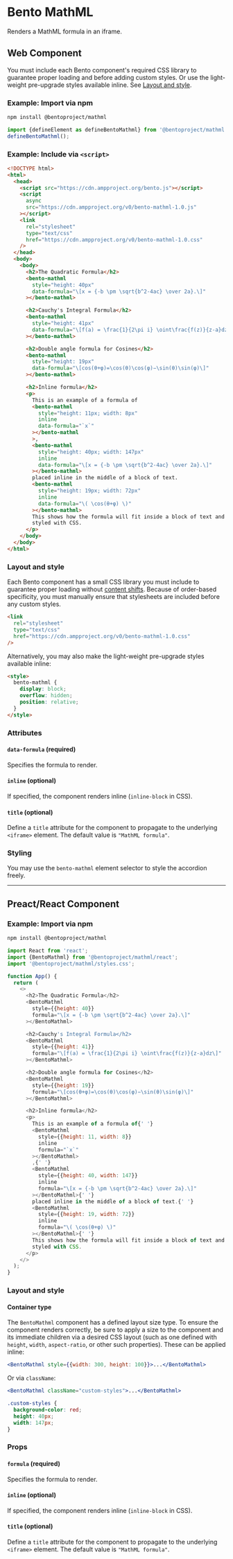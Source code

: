 # Bento MathML

Renders a MathML formula in an iframe.

## Web Component

You must include each Bento component's required CSS library to guarantee proper loading and before adding custom styles. Or use the light-weight pre-upgrade styles available inline. See [Layout and style](#layout-and-style).

### Example: Import via npm

```sh
npm install @bentoproject/mathml
```

```javascript
import {defineElement as defineBentoMathml} from '@bentoproject/mathml';
defineBentoMathml();
```

### Example: Include via `<script>`

<!--% example %-->

```html
<!DOCTYPE html>
<html>
  <head>
    <script src="https://cdn.ampproject.org/bento.js"></script>
    <script
      async
      src="https://cdn.ampproject.org/v0/bento-mathml-1.0.js"
    ></script>
    <link
      rel="stylesheet"
      type="text/css"
      href="https://cdn.ampproject.org/v0/bento-mathml-1.0.css"
    />
  </head>
  <body>
    <body>
      <h2>The Quadratic Formula</h2>
      <bento-mathml
        style="height: 40px"
        data-formula="\[x = {-b \pm \sqrt{b^2-4ac} \over 2a}.\]"
      ></bento-mathml>

      <h2>Cauchy's Integral Formula</h2>
      <bento-mathml
        style="height: 41px"
        data-formula="\[f(a) = \frac{1}{2\pi i} \oint\frac{f(z)}{z-a}dz\]"
      ></bento-mathml>

      <h2>Double angle formula for Cosines</h2>
      <bento-mathml
        style="height: 19px"
        data-formula="\[cos(θ+φ)=\cos(θ)\cos(φ)−\sin(θ)\sin(φ)\]"
      ></bento-mathml>

      <h2>Inline formula</h2>
      <p>
        This is an example of a formula of
        <bento-mathml
          style="height: 11px; width: 8px"
          inline
          data-formula="`x`"
        ></bento-mathml
        >,
        <bento-mathml
          style="height: 40px; width: 147px"
          inline
          data-formula="\[x = {-b \pm \sqrt{b^2-4ac} \over 2a}.\]"
        ></bento-mathml>
        placed inline in the middle of a block of text.
        <bento-mathml
          style="height: 19px; width: 72px"
          inline
          data-formula="\( \cos(θ+φ) \)"
        ></bento-mathml>
        This shows how the formula will fit inside a block of text and can be
        styled with CSS.
      </p>
    </body>
  </body>
</html>
```

### Layout and style

Each Bento component has a small CSS library you must include to guarantee proper loading without [content shifts](https://web.dev/cls/). Because of order-based specificity, you must manually ensure that stylesheets are included before any custom styles.

```html
<link
  rel="stylesheet"
  type="text/css"
  href="https://cdn.ampproject.org/v0/bento-mathml-1.0.css"
/>
```

Alternatively, you may also make the light-weight pre-upgrade styles available inline:

```html
<style>
  bento-mathml {
    display: block;
    overflow: hidden;
    position: relative;
  }
</style>
```

### Attributes

#### `data-formula` (required)

Specifies the formula to render.

#### `inline` (optional)

If specified, the component renders inline (`inline-block` in CSS).

#### `title` (optional)

Define a `title` attribute for the component to propagate to the underlying `<iframe>` element. The default value is `"MathML formula"`.

### Styling

You may use the `bento-mathml` element selector to style the accordion freely.

---

## Preact/React Component

### Example: Import via npm

```sh
npm install @bentoproject/mathml
```

```javascript
import React from 'react';
import {BentoMathml} from '@bentoproject/mathml/react';
import '@bentoproject/mathml/styles.css';

function App() {
  return (
    <>
      <h2>The Quadratic Formula</h2>
      <BentoMathml
        style={{height: 40}}
        formula="\[x = {-b \pm \sqrt{b^2-4ac} \over 2a}.\]"
      ></BentoMathml>

      <h2>Cauchy's Integral Formula</h2>
      <BentoMathml
        style={{height: 41}}
        formula="\[f(a) = \frac{1}{2\pi i} \oint\frac{f(z)}{z-a}dz\]"
      ></BentoMathml>

      <h2>Double angle formula for Cosines</h2>
      <BentoMathml
        style={{height: 19}}
        formula="\[cos(θ+φ)=\cos(θ)\cos(φ)−\sin(θ)\sin(φ)\]"
      ></BentoMathml>

      <h2>Inline formula</h2>
      <p>
        This is an example of a formula of{' '}
        <BentoMathml
          style={{height: 11, width: 8}}
          inline
          formula="`x`"
        ></BentoMathml>
        ,{' '}
        <BentoMathml
          style={{height: 40, width: 147}}
          inline
          formula="\[x = {-b \pm \sqrt{b^2-4ac} \over 2a}.\]"
        ></BentoMathml>{' '}
        placed inline in the middle of a block of text.{' '}
        <BentoMathml
          style={{height: 19, width: 72}}
          inline
          formula="\( \cos(θ+φ) \)"
        ></BentoMathml>{' '}
        This shows how the formula will fit inside a block of text and can be
        styled with CSS.
      </p>
    </>
  );
}
```

### Layout and style

#### Container type

The `BentoMathml` component has a defined layout size type. To ensure the component renders correctly, be sure to apply a size to the component and its immediate children via a desired CSS layout (such as one defined with `height`, `width`, `aspect-ratio`, or other such properties). These can be applied inline:

```jsx
<BentoMathml style={{width: 300, height: 100}}>...</BentoMathml>
```

Or via `className`:

```jsx
<BentoMathml className="custom-styles">...</BentoMathml>
```

```css
.custom-styles {
  background-color: red;
  height: 40px;
  width: 147px;
}
```

### Props

#### `formula` (required)

Specifies the formula to render.

#### `inline` (optional)

If specified, the component renders inline (`inline-block` in CSS).

#### `title` (optional)

Define a `title` attribute for the component to propagate to the underlying `<iframe>` element. The default value is `"MathML formula"`.
